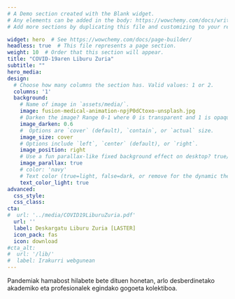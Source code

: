 ```yaml
---
# A Demo section created with the Blank widget.
# Any elements can be added in the body: https://wowchemy.com/docs/writing-markdown-latex/
# Add more sections by duplicating this file and customizing to your requirements.

widget: hero  # See https://wowchemy.com/docs/page-builder/
headless: true  # This file represents a page section.
weight: 10  # Order that this section will appear.
title: "COVID-19aren Liburu Zuria"
subtitle: ""
hero_media: 
design:
  # Choose how many columns the section has. Valid values: 1 or 2.
  columns: '1'
  background:
    # Name of image in `assets/media/`.
    image: fusion-medical-animation-npjP0dCtoxo-unsplash.jpg
    # Darken the image? Range 0-1 where 0 is transparent and 1 is opaque.
    image_darken: 0.6
    #  Options are `cover` (default), `contain`, or `actual` size.
    image_size: cover
    # Options include `left`, `center` (default), or `right`.
    image_position: right
    # Use a fun parallax-like fixed background effect on desktop? true/false
    image_parallax: true
    # color: 'navy'
    # Text color (true=light, false=dark, or remove for the dynamic theme color). 
    text_color_light: true
advanced:
  css_style:
  css_class:
cta:
#  url: '../media/COVID19LiburuZuria.pdf'
  url: ''
  label: Deskargatu Liburu Zuria [LASTER]
  icon_pack: fas
  icon: download
#cta_alt:
#  url: '/lib/'
#  label: Irakurri webgunean
---
```


Pandemiak hamabost hilabete bete dituen honetan, arlo desberdinetako akademiko eta profesionalek egindako gogoeta kolektiboa.